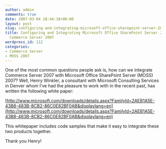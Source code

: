 ```yaml
---
author: admin
comments: true
date: 2007-03-04 18:44:18+00:00
layout: post
slug: configuring-and-integrating-microsoft-office-sharepoint-server-2007-and-microsoft-commerce-server-2007
title: Configuring and Integrating Microsoft Office SharePoint Server 2007 and Microsoft
  Commerce Server 2007
wordpress_id: 112
categories:
- Commerce Server
- MOSS 2007
---
```


One of the most common questions people ask is, how can we integrate Commerce Server 2007 with Microsoft Office SharePoint Server (MOSS) 2007? Well, Henry Winkler, a consultant with Microsoft Consulting Services in Denver whom I've had the pleasure to work with in the recent past, has written the following white paper:

[http://www.microsoft.com/downloads/details.aspx?FamilyId=2AEB1A5E-43B8-483B-8CB2-86C0E82BF0AB&displaylang=en](http://www.microsoft.com/downloads/details.aspx?FamilyId=2AEB1A5E-43B8-483B-8CB2-86C0E82BF0AB&displaylang=en)

This whitepaper includes code samples that make it easy to integrate these two products together.

Thank you Henry!